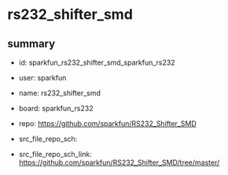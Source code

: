 # rs232_shifter_smd
 
## summary 
* id: sparkfun_rs232_shifter_smd_sparkfun_rs232
* user: sparkfun
* name: rs232_shifter_smd
* board: sparkfun_rs232
* repo: https://github.com/sparkfun/RS232_Shifter_SMD



* src_file_repo_sch: 
* src_file_repo_sch_link: https://github.com/sparkfun/RS232_Shifter_SMD/tree/master/




